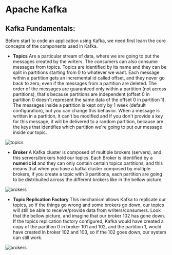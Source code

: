 # **Apache Kafka**

## **Kafka Fundamentals:**
Before start to code an application using Kafka, we need first learn the core concepts of the components used in Kafka. 

- **Topics** Are a particular stream of data, where we are going to put the messages created by the writers. The consumers can also consume messages from topics. Topics are identified by its name and they can be split in partitions starting from 0 to whatever we want. Each message within a partition gets an incremental id called offset, and they never go back to zero, even if the messages from a partition are deleted. The order of the messages are guaranteed only within a partition (not across partitions), that's because partitions are independent (offset 0 in partition 0 doesn't represent the same data of the offset 0 in partition 1). The messages inside a partition is kept only by 1 week (default configuration), but you can change this behavior. When a message is written in a partition, it can't be modified and if you don't provide a key for this message, it will be delivered to a random partition, because are the keys that identifies which partition we're going to put our message inside our topic.

![topics](https://github.com/systane/courses/blob/master/kafka/img/topics.png)

- **Broker** A Kafka cluster is composed of multiple brokers (servers), and this servers/brokers hold our topics. Each Broker is identified by a **numeric id** and they can only contain certain topics partitions, and this means that when you have a kafka cluster composed by multiple brokers, if you create a topic with 3 partitions, each partition are going to be distribuited across the different brokers like in the bellow picture.

![brokers](https://github.com/systane/courses/blob/master/kafka/img/brokers.png)


- **Topic Replication Factory**  This mechanism allows Kafka to replicate our topics, so if the things go wrong and some brokers go down, our topics will still be able to receive/provide data from writers/consumers. Look that the bellow picture, and imagine that our broker 102 has gone down. If the topics replication factory configured, Kafka would have created a copy of the partition 0 in broker 101 and 102, and the partition 1, would have created in broker 102 and 103, so if the 102 goes down, our system can still work.

![brokers](https://github.com/systane/courses/blob/master/kafka/img/topics_replication_factory.png)